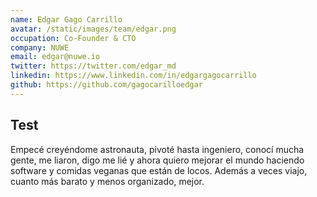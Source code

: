 ```yaml
---
name: Edgar Gago Carrillo
avatar: /static/images/team/edgar.png
occupation: Co-Founder & CTO
company: NUWE
email: edgar@nuwe.io
twitter: https://twitter.com/edgar_md
linkedin: https://www.linkedin.com/in/edgargagocarrillo
github: https://github.com/gagocarilloedgar
---
```


## Test

Empecé creyéndome astronauta, pivoté hasta ingeniero, conocí mucha gente, me liaron, digo me lié y ahora quiero mejorar el mundo haciendo software y comidas veganas que están de locos. Además a veces viajo, cuanto más barato y menos organizado, mejor.
